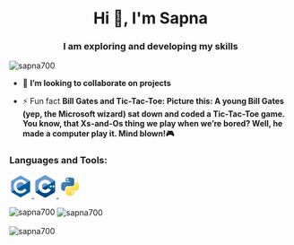 

<h1 align="center">Hi 👋, I'm Sapna</h1>
<h3 align="center">I am exploring and developing my skills</h3>



<p align="left"> <img src="https://komarev.com/ghpvc/?username=sapna700&label=Profile%20views&color=0e75b6&style=flat" alt="sapna700" /> </p>

- 🤝 **I’m looking to collaborate on projects**

- ⚡ Fun fact **Bill Gates and Tic-Tac-Toe: Picture this: A young Bill Gates (yep, the Microsoft wizard) sat down and coded a Tic-Tac-Toe game. You know, that Xs-and-Os thing we play when we’re bored? Well, he made a computer play it. Mind blown!🎮**



<h3 align="left">Languages and Tools:</h3>
<p align="left"> <a href="https://www.cprogramming.com/" target="_blank" rel="noreferrer"> <img src="https://raw.githubusercontent.com/devicons/devicon/master/icons/c/c-original.svg" alt="c" width="40" height="40"/> </a> <a href="https://www.w3schools.com/cpp/" target="_blank" rel="noreferrer"> <img src="https://raw.githubusercontent.com/devicons/devicon/master/icons/cplusplus/cplusplus-original.svg" alt="cplusplus" width="40" height="40"/> </a> <a href="https://www.python.org" target="_blank" rel="noreferrer"> <img src="https://raw.githubusercontent.com/devicons/devicon/master/icons/python/python-original.svg" alt="python" width="40" height="40"/> </a> </p>

<p><img align="left" src="https://github-readme-stats.vercel.app/api/top-langs?username=sapna700&show_icons=true&locale=en&layout=compact" alt="sapna700" /></p>

<p>&nbsp;<img align="center" src="https://github-readme-stats.vercel.app/api?username=sapna700&show_icons=true&locale=en" alt="sapna700" /></p>

<p><img align="center" src="https://github-readme-streak-stats.herokuapp.com/?user=sapna700&" alt="sapna700" /></p>
